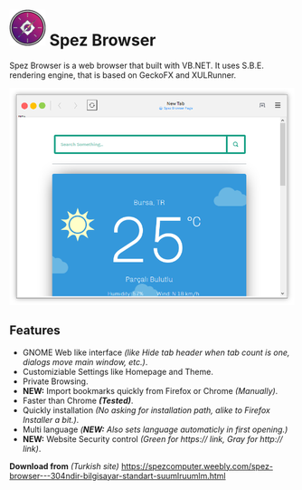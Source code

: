 # ![Spez Browser Icon](icon.png)  Spez Browser
Spez Browser is a web browser that built with VB.NET. It uses S.B.E. rendering engine, that is based on GeckoFX and XULRunner.

![Spez Browser (Version: Quantum(9.0)) Preview](preview.png)

## Features

- GNOME Web like interface *(like Hide tab header when tab count is one, dialogs move main window, etc.)*.
- Customiziable Settings like Homepage and Theme.
- Private Browsing.
- **NEW:** Import bookmarks quickly from Firefox or Chrome *(Manually)*.
- Faster than Chrome ***(Tested)***.
- Quickly installation *(No asking for installation path, alike to Firefox Installer a bit.)*.
- Multi language *(**NEW:** Also sets language automaticly in first opening.)*
- **NEW:** Website Security control *(Green for https:// link, Gray for http:// link)*.

**Download from** *(Turkish site)* https://spezcomputer.weebly.com/spez-browser---304ndir-bilgisayar-standart-suumlruumlm.html
